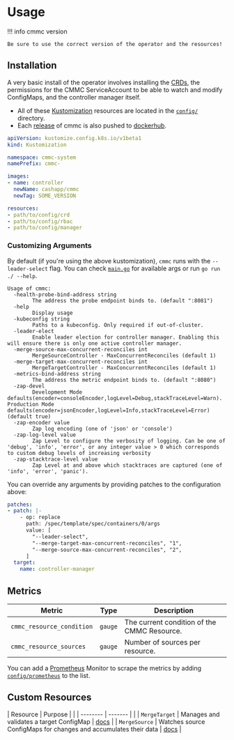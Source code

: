 # Usage

!!! info cmmc version

    Be sure to use the correct version of the operator and the resources!

## Installation

A very basic install of the operator involves installing the [CRDs], the permissions for
the CMMC ServiceAccount to be able to watch and modify ConfigMaps, and the controller
manager itself.

* All of these [Kustomization][1] resources are located in the [`config/`][2] directory.
* Each [release](https://github.com/cashapp/cmmc/releases) of cmmc is also pushed
  to [dockerhub](https://hub.docker.com/r/cashapp/cmmc/tags).


```yaml
apiVersion: kustomize.config.k8s.io/v1beta1
kind: Kustomization

namespace: cmmc-system
namePrefix: cmmc-

images:
- name: controller
  newName: cashapp/cmmc
  newTag: SOME_VERSION

resources:
- path/to/config/crd
- path/to/config/rbac
- path/to/config/manager
```

### Customizing Arguments

By default (if you're using the above kustomization), `cmmc` runs with the `--leader-select` flag.
You can check [`main.go`][main] for available args or run `go run ./ --help`.

```
Usage of cmmc:
  -health-probe-bind-address string
    	The address the probe endpoint binds to. (default ":8081")
  -help
    	Display usage
  -kubeconfig string
    	Paths to a kubeconfig. Only required if out-of-cluster.
  -leader-elect
    	Enable leader election for controller manager. Enabling this will ensure there is only one active controller manager.
  -merge-source-max-concurrent-reconciles int
    	MergeSourceController - MaxConcurrentReconciles (default 1)
  -merge-target-max-concurrent-reconciles int
    	MergeTargetController - MaxConcurrentReconciles (default 1)
  -metrics-bind-address string
    	The address the metric endpoint binds to. (default ":8080")
  -zap-devel
    	Development Mode defaults(encoder=consoleEncoder,logLevel=Debug,stackTraceLevel=Warn). Production Mode defaults(encoder=jsonEncoder,logLevel=Info,stackTraceLevel=Error) (default true)
  -zap-encoder value
    	Zap log encoding (one of 'json' or 'console')
  -zap-log-level value
    	Zap Level to configure the verbosity of logging. Can be one of 'debug', 'info', 'error', or any integer value > 0 which corresponds to custom debug levels of increasing verbosity
  -zap-stacktrace-level value
    	Zap Level at and above which stacktraces are captured (one of 'info', 'error', 'panic').
```

You can override any arguments by providing patches to the configuration above:

```yaml
patches:
- patch: |-
    - op: replace
      path: /spec/template/spec/containers/0/args
      value: [
        "--leader-select",
        "--merge-target-max-concurrent-reconciles", "1",
        "--merge-source-max-concurrent-reconciles", "2",
      ]
  target:
    name: controller-manager
```

## Metrics

| Metric | Type | Description |
| ------ | ---- | ----------- |
| `cmmc_resource_condition` | `gauge` | The current condition of the CMMC Resource. |
| `cmmc_resource_sources` | `gauge` | Number of sources per resource. |


You can add a [Prometheus](https://prometheus.io/) Monitor to scrape the metrics by
adding [`config/prometheus`][3] to the list.

## Custom Resources

| Resource | Purpose | |
| -------- | ------- | |
| `MergeTarget` | Manages and validates a target ConfigMap | [docs](/cmmc/resources/mergetarget) |
| `MergeSource` | Watches source ConfigMaps for changes and accumulates their data | [docs](/cmmc/resources/mergesource) |

[1]: https://kubectl.docs.kubernetes.io/guides/introduction/
[2]: https://github.com/cashapp/cmmc/tree/main/config
[3]: https://github.com/cashapp/cmmc/blob/main/config/prometheus/monitor.yaml
[crds]: https://github.com/cashapp/cmmc/tree/main/config/crds
[main]: https://github.com/cashapp/cmmc/blob/main/main.go#L53
